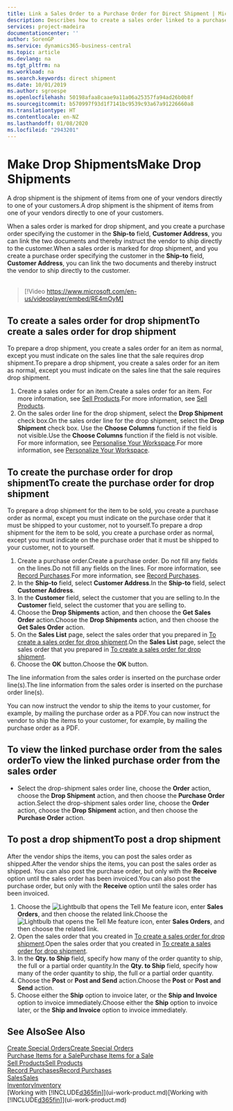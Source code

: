 ```yaml
---
title: Link a Sales Order to a Purchase Order for Direct Shipment | Microsoft Docs
description: Describes how to create a sales order linked to a purchase order to enable shipment directly from the vendor to the customer.
services: project-madeira
documentationcenter: ''
author: SorenGP
ms.service: dynamics365-business-central
ms.topic: article
ms.devlang: na
ms.tgt_pltfrm: na
ms.workload: na
ms.search.keywords: direct shipment
ms.date: 10/01/2019
ms.author: sgroespe
ms.openlocfilehash: 50198afaa8caae9a11a06a25357fa94ad26b0b8f
ms.sourcegitcommit: b570997f93d1f7141bc9539c93a67a91226660a8
ms.translationtype: HT
ms.contentlocale: en-NZ
ms.lasthandoff: 01/08/2020
ms.locfileid: "2943201"
---
```

# <a name="make-drop-shipments"></a><span data-ttu-id="6fbf3-103">Make Drop Shipments</span><span class="sxs-lookup"><span data-stu-id="6fbf3-103">Make Drop Shipments</span></span>
<span data-ttu-id="6fbf3-104">A drop shipment is the shipment of items from one of your vendors directly to one of your customers.</span><span class="sxs-lookup"><span data-stu-id="6fbf3-104">A drop shipment is the shipment of items from one of your vendors directly to one of your customers.</span></span>

<span data-ttu-id="6fbf3-105">When a sales order is marked for drop shipment, and you create a purchase order specifying the customer in the **Ship-to** field, **Customer Address**, you can link the two documents and thereby instruct the vendor to ship directly to the customer.</span><span class="sxs-lookup"><span data-stu-id="6fbf3-105">When a sales order is marked for drop shipment, and you create a purchase order specifying the customer in the **Ship-to** field, **Customer Address**, you can link the two documents and thereby instruct the vendor to ship directly to the customer.</span></span>
<br><br>  
  
> [!Video https://www.microsoft.com/en-us/videoplayer/embed/RE4mOyM]

## <a name="to-create-a-sales-order-for-drop-shipment"></a><span data-ttu-id="6fbf3-106">To create a sales order for drop shipment</span><span class="sxs-lookup"><span data-stu-id="6fbf3-106">To create a sales order for drop shipment</span></span>
<span data-ttu-id="6fbf3-107">To prepare a drop shipment, you create a sales order for an item as normal, except you must indicate on the sales line that the sale requires drop shipment.</span><span class="sxs-lookup"><span data-stu-id="6fbf3-107">To prepare a drop shipment, you create a sales order for an item as normal, except you must indicate on the sales line that the sale requires drop shipment.</span></span>

1. <span data-ttu-id="6fbf3-108">Create a sales order for an item.</span><span class="sxs-lookup"><span data-stu-id="6fbf3-108">Create a sales order for an item.</span></span> <span data-ttu-id="6fbf3-109">For more information, see [Sell Products](sales-how-sell-products.md).</span><span class="sxs-lookup"><span data-stu-id="6fbf3-109">For more information, see [Sell Products](sales-how-sell-products.md).</span></span>
2. <span data-ttu-id="6fbf3-110">On the sales order line for the drop shipment, select the **Drop Shipment** check box.</span><span class="sxs-lookup"><span data-stu-id="6fbf3-110">On the sales order line for the drop shipment, select the **Drop Shipment** check box.</span></span> <span data-ttu-id="6fbf3-111">Use the **Choose Columns** function if the field is not visible.</span><span class="sxs-lookup"><span data-stu-id="6fbf3-111">Use the **Choose Columns** function if the field is not visible.</span></span> <span data-ttu-id="6fbf3-112">For more information, see [Personalise Your Workspace](ui-personalization-user.md).</span><span class="sxs-lookup"><span data-stu-id="6fbf3-112">For more information, see [Personalize Your Workspace](ui-personalization-user.md).</span></span>

## <a name="to-create-the-purchase-order-for-drop-shipment"></a><span data-ttu-id="6fbf3-113">To create the purchase order for drop shipment</span><span class="sxs-lookup"><span data-stu-id="6fbf3-113">To create the purchase order for drop shipment</span></span>
<span data-ttu-id="6fbf3-114">To prepare a drop shipment for the item to be sold, you create a purchase order as normal, except you must indicate on the purchase order that it must be shipped to your customer, not to yourself.</span><span class="sxs-lookup"><span data-stu-id="6fbf3-114">To prepare a drop shipment for the item to be sold, you create a purchase order as normal, except you must indicate on the purchase order that it must be shipped to your customer, not to yourself.</span></span>

1. <span data-ttu-id="6fbf3-115">Create a purchase order.</span><span class="sxs-lookup"><span data-stu-id="6fbf3-115">Create a purchase order.</span></span> <span data-ttu-id="6fbf3-116">Do not fill any fields on the lines.</span><span class="sxs-lookup"><span data-stu-id="6fbf3-116">Do not fill any fields on the lines.</span></span> <span data-ttu-id="6fbf3-117">For more information, see [Record Purchases](purchasing-how-record-purchases.md).</span><span class="sxs-lookup"><span data-stu-id="6fbf3-117">For more information, see [Record Purchases](purchasing-how-record-purchases.md).</span></span>
2. <span data-ttu-id="6fbf3-118">In the **Ship-to** field, select **Customer Address**.</span><span class="sxs-lookup"><span data-stu-id="6fbf3-118">In the **Ship-to** field, select **Customer Address**.</span></span>
3. <span data-ttu-id="6fbf3-119">In the **Customer** field, select the customer that you are selling to.</span><span class="sxs-lookup"><span data-stu-id="6fbf3-119">In the **Customer** field, select the customer that you are selling to.</span></span>
3. <span data-ttu-id="6fbf3-120">Choose the **Drop Shipments** action, and then choose the **Get Sales Order** action.</span><span class="sxs-lookup"><span data-stu-id="6fbf3-120">Choose the **Drop Shipments** action, and then choose the **Get Sales Order** action.</span></span>
4. <span data-ttu-id="6fbf3-121">On the **Sales List** page, select the sales order that you prepared in [To create a sales order for drop shipment](sales-how-drop-shipment.md#to-create-a-sales-order-for-drop-shipment).</span><span class="sxs-lookup"><span data-stu-id="6fbf3-121">On the **Sales List** page, select the sales order that you prepared in [To create a sales order for drop shipment](sales-how-drop-shipment.md#to-create-a-sales-order-for-drop-shipment).</span></span>
5. <span data-ttu-id="6fbf3-122">Choose the **OK** button.</span><span class="sxs-lookup"><span data-stu-id="6fbf3-122">Choose the **OK** button.</span></span>

<span data-ttu-id="6fbf3-123">The line information from the sales order is inserted on the purchase order line(s).</span><span class="sxs-lookup"><span data-stu-id="6fbf3-123">The line information from the sales order is inserted on the purchase order line(s).</span></span>

<span data-ttu-id="6fbf3-124">You can now instruct the vendor to ship the items to your customer, for example, by mailing the purchase order as a PDF.</span><span class="sxs-lookup"><span data-stu-id="6fbf3-124">You can now instruct the vendor to ship the items to your customer, for example, by mailing the purchase order as a PDF.</span></span>     

## <a name="to-view-the-linked-purchase-order-from-the-sales-order"></a><span data-ttu-id="6fbf3-125">To view the linked purchase order from the sales order</span><span class="sxs-lookup"><span data-stu-id="6fbf3-125">To view the linked purchase order from the sales order</span></span>
* <span data-ttu-id="6fbf3-126">Select the drop-shipment sales order line, choose the **Order** action, choose the **Drop Shipment** action, and then choose the **Purchase Order** action.</span><span class="sxs-lookup"><span data-stu-id="6fbf3-126">Select the drop-shipment sales order line, choose the **Order** action, choose the **Drop Shipment** action, and then choose the **Purchase Order** action.</span></span>

## <a name="to-post-a-drop-shipment"></a><span data-ttu-id="6fbf3-127">To post a drop shipment</span><span class="sxs-lookup"><span data-stu-id="6fbf3-127">To post a drop shipment</span></span>
<span data-ttu-id="6fbf3-128">After the vendor ships the items, you can post the sales order as shipped.</span><span class="sxs-lookup"><span data-stu-id="6fbf3-128">After the vendor ships the items, you can post the sales order as shipped.</span></span> <span data-ttu-id="6fbf3-129">You can also post the purchase order, but only with the **Receive** option until the sales order has been invoiced.</span><span class="sxs-lookup"><span data-stu-id="6fbf3-129">You can also post the purchase order, but only with the **Receive** option until the sales order has been invoiced.</span></span>

1. <span data-ttu-id="6fbf3-130">Choose the ![Lightbulb that opens the Tell Me feature](media/ui-search/search_small.png "Tell me what you want to do") icon, enter **Sales Orders**, and then choose the related link.</span><span class="sxs-lookup"><span data-stu-id="6fbf3-130">Choose the ![Lightbulb that opens the Tell Me feature](media/ui-search/search_small.png "Tell me what you want to do") icon, enter **Sales Orders**, and then choose the related link.</span></span>
2. <span data-ttu-id="6fbf3-131">Open the sales order that you created in [To create a sales order for drop shipment]().</span><span class="sxs-lookup"><span data-stu-id="6fbf3-131">Open the sales order that you created in [To create a sales order for drop shipment]().</span></span>
3. <span data-ttu-id="6fbf3-132">In the **Qty. to Ship** field, specify how many of the order quantity to ship, the full or a partial order quantity.</span><span class="sxs-lookup"><span data-stu-id="6fbf3-132">In the **Qty. to Ship** field, specify how many of the order quantity to ship, the full or a partial order quantity.</span></span>
4. <span data-ttu-id="6fbf3-133">Choose the **Post** or **Post and Send** action.</span><span class="sxs-lookup"><span data-stu-id="6fbf3-133">Choose the **Post** or **Post and Send** action.</span></span>
5. <span data-ttu-id="6fbf3-134">Choose either the **Ship** option to invoice later, or the **Ship and Invoice** option to invoice immediately.</span><span class="sxs-lookup"><span data-stu-id="6fbf3-134">Choose either the **Ship** option to invoice later, or the **Ship and Invoice** option to invoice immediately.</span></span>

## <a name="see-also"></a><span data-ttu-id="6fbf3-135">See Also</span><span class="sxs-lookup"><span data-stu-id="6fbf3-135">See Also</span></span>
[<span data-ttu-id="6fbf3-136">Create Special Orders</span><span class="sxs-lookup"><span data-stu-id="6fbf3-136">Create Special Orders</span></span>](sales-how-to-create-special-orders.md)  
[<span data-ttu-id="6fbf3-137">Purchase Items for a Sale</span><span class="sxs-lookup"><span data-stu-id="6fbf3-137">Purchase Items for a Sale</span></span>](purchasing-how-purchase-products-sale.md)  
[<span data-ttu-id="6fbf3-138">Sell Products</span><span class="sxs-lookup"><span data-stu-id="6fbf3-138">Sell Products</span></span>](sales-how-sell-products.md)  
[<span data-ttu-id="6fbf3-139">Record Purchases</span><span class="sxs-lookup"><span data-stu-id="6fbf3-139">Record Purchases</span></span>](purchasing-how-record-purchases.md)  
[<span data-ttu-id="6fbf3-140">Sales</span><span class="sxs-lookup"><span data-stu-id="6fbf3-140">Sales</span></span>](sales-manage-sales.md)  
[<span data-ttu-id="6fbf3-141">Inventory</span><span class="sxs-lookup"><span data-stu-id="6fbf3-141">Inventory</span></span>](inventory-manage-inventory.md)  
<span data-ttu-id="6fbf3-142">[Working with [!INCLUDE[d365fin](includes/d365fin_md.md)]](ui-work-product.md)</span><span class="sxs-lookup"><span data-stu-id="6fbf3-142">[Working with [!INCLUDE[d365fin](includes/d365fin_md.md)]](ui-work-product.md)</span></span>
